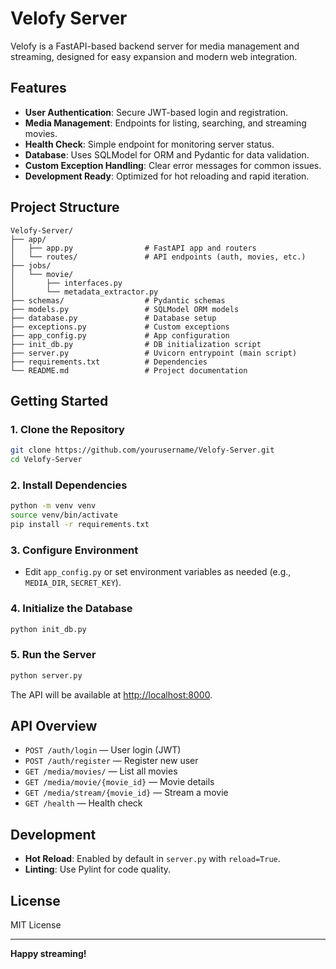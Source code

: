 # Velofy Server

Velofy is a FastAPI-based backend server for media management and streaming, designed for easy expansion and modern web integration.

## Features

- **User Authentication**: Secure JWT-based login and registration.
- **Media Management**: Endpoints for listing, searching, and streaming movies.
- **Health Check**: Simple endpoint for monitoring server status.
- **Database**: Uses SQLModel for ORM and Pydantic for data validation.
- **Custom Exception Handling**: Clear error messages for common issues.
- **Development Ready**: Optimized for hot reloading and rapid iteration.

## Project Structure

```
Velofy-Server/
├── app/
│   ├── app.py                # FastAPI app and routers
│   └── routes/               # API endpoints (auth, movies, etc.)
├── jobs/
│   └── movie/
│       ├── interfaces.py
│       └── metadata_extractor.py
├── schemas/                  # Pydantic schemas
├── models.py                 # SQLModel ORM models
├── database.py               # Database setup
├── exceptions.py             # Custom exceptions
├── app_config.py             # App configuration
├── init_db.py                # DB initialization script
├── server.py                 # Uvicorn entrypoint (main script)
├── requirements.txt          # Dependencies
└── README.md                 # Project documentation
```

## Getting Started

### 1. Clone the Repository

```sh
git clone https://github.com/yourusername/Velofy-Server.git
cd Velofy-Server
```

### 2. Install Dependencies

```sh
python -m venv venv
source venv/bin/activate
pip install -r requirements.txt
```

### 3. Configure Environment

- Edit `app_config.py` or set environment variables as needed (e.g., `MEDIA_DIR`, `SECRET_KEY`).

### 4. Initialize the Database

```sh
python init_db.py
```

### 5. Run the Server

```sh
python server.py
```

The API will be available at [http://localhost:8000](http://localhost:8000).

## API Overview

- `POST /auth/login` — User login (JWT)
- `POST /auth/register` — Register new user
- `GET /media/movies/` — List all movies
- `GET /media/movie/{movie_id}` — Movie details
- `GET /media/stream/{movie_id}` — Stream a movie
- `GET /health` — Health check

## Development

- **Hot Reload**: Enabled by default in `server.py` with `reload=True`.
- **Linting**: Use Pylint for code quality.

## License

MIT License

---

**Happy streaming!**
